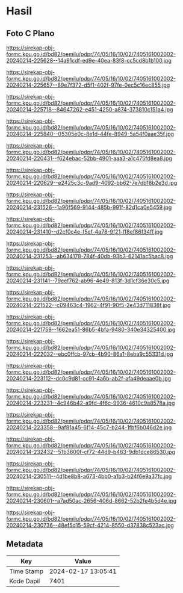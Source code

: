 # Hasil

## Foto C Plano

https://sirekap-obj-formc.kpu.go.id/bd82/pemilu/pdpr/74/05/16/10/02/7405161002002-20240214-225628--14a91cdf-ed9e-40ea-83f8-cc5cd8b1b100.jpg

https://sirekap-obj-formc.kpu.go.id/bd82/pemilu/pdpr/74/05/16/10/02/7405161002002-20240214-225657--89e7f372-d5f1-402f-97fe-0ec5c16ec855.jpg

https://sirekap-obj-formc.kpu.go.id/bd82/pemilu/pdpr/74/05/16/10/02/7405161002002-20240214-225718--84647262-e451-4250-a874-373810c151a4.jpg

https://sirekap-obj-formc.kpu.go.id/bd82/pemilu/pdpr/74/05/16/10/02/7405161002002-20240214-225840--05305e0c-8e1d-44fe-8949-5a54f0aae35f.jpg

https://sirekap-obj-formc.kpu.go.id/bd82/pemilu/pdpr/74/05/16/10/02/7405161002002-20240214-220431--f624ebac-52bb-4901-aaa3-a1c475fd8ea8.jpg

https://sirekap-obj-formc.kpu.go.id/bd82/pemilu/pdpr/74/05/16/10/02/7405161002002-20240214-220629--e2425c3c-9ad9-4092-bb62-7e7db18b2e3d.jpg

https://sirekap-obj-formc.kpu.go.id/bd82/pemilu/pdpr/74/05/16/10/02/7405161002002-20240214-231526--1a96f569-9144-485b-991f-82d1ca0e5459.jpg

https://sirekap-obj-formc.kpu.go.id/bd82/pemilu/pdpr/74/05/16/10/02/7405161002002-20240214-231410--d2cf0c4e-f5ef-4a78-9f21-ff8ef86f34ff.jpg

https://sirekap-obj-formc.kpu.go.id/bd82/pemilu/pdpr/74/05/16/10/02/7405161002002-20240214-231253--ab634178-784f-40db-93b3-62141ac5bac8.jpg

https://sirekap-obj-formc.kpu.go.id/bd82/pemilu/pdpr/74/05/16/10/02/7405161002002-20240214-231141--79eef762-ab96-4e49-813f-3d1cf36e30c5.jpg

https://sirekap-obj-formc.kpu.go.id/bd82/pemilu/pdpr/74/05/16/10/02/7405161002002-20240214-221522--c09463c4-1962-4f91-90f5-2e43d711838f.jpg

https://sirekap-obj-formc.kpu.go.id/bd82/pemilu/pdpr/74/05/16/10/02/7405161002002-20240214-221759--1662ea51-86b5-4bfa-9480-340e34325400.jpg

https://sirekap-obj-formc.kpu.go.id/bd82/pemilu/pdpr/74/05/16/10/02/7405161002002-20240214-222032--ebc0ffcb-97cb-4b90-86a1-8eba9c55331d.jpg

https://sirekap-obj-formc.kpu.go.id/bd82/pemilu/pdpr/74/05/16/10/02/7405161002002-20240214-223112--dc0c9d81-cc91-4a6b-ab2f-afa49deaae0b.jpg

https://sirekap-obj-formc.kpu.go.id/bd82/pemilu/pdpr/74/05/16/10/02/7405161002002-20240214-223231--4c946b42-a9fd-4f6c-9936-4610c9a8578a.jpg

https://sirekap-obj-formc.kpu.go.id/bd82/pemilu/pdpr/74/05/16/10/02/7405161002002-20240214-223358--9af81a45-6f14-45c7-b244-1fbf6b046d2e.jpg

https://sirekap-obj-formc.kpu.go.id/bd82/pemilu/pdpr/74/05/16/10/02/7405161002002-20240214-232432--51b3600f-cf72-44d9-b463-9db1dce86530.jpg

https://sirekap-obj-formc.kpu.go.id/bd82/pemilu/pdpr/74/05/16/10/02/7405161002002-20240214-230511--4d1be8b8-a673-4bb0-a1b3-b24f6e9a37fc.jpg

https://sirekap-obj-formc.kpu.go.id/bd82/pemilu/pdpr/74/05/16/10/02/7405161002002-20240214-230601--a7ad50ac-2656-406d-8662-52b2fe4b5d4e.jpg

https://sirekap-obj-formc.kpu.go.id/bd82/pemilu/pdpr/74/05/16/10/02/7405161002002-20240214-230736--48ef5d15-59cf-4214-8550-d37838c523ac.jpg


## Metadata

| Key        | Value               |
| ---------- | ------------------- |
| Time Stamp | 2024-02-17 13:05:41 |
| Kode Dapil | 7401                |



